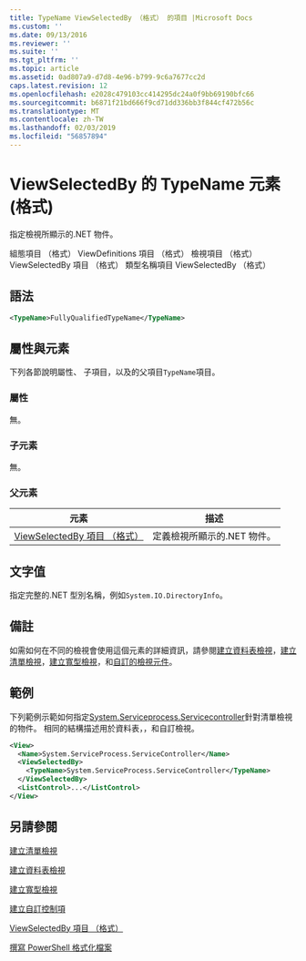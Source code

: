```yaml
---
title: TypeName ViewSelectedBy （格式） 的項目 |Microsoft Docs
ms.custom: ''
ms.date: 09/13/2016
ms.reviewer: ''
ms.suite: ''
ms.tgt_pltfrm: ''
ms.topic: article
ms.assetid: 0ad807a9-d7d8-4e96-b799-9c6a7677cc2d
caps.latest.revision: 12
ms.openlocfilehash: e2028c479103cc414295dc24a0f9bb69190bfc66
ms.sourcegitcommit: b6871f21bd666f9cd71dd336bb3f844cf472b56c
ms.translationtype: MT
ms.contentlocale: zh-TW
ms.lasthandoff: 02/03/2019
ms.locfileid: "56857894"
---
```

# <a name="typename-element-for-viewselectedby-format"></a>ViewSelectedBy 的 TypeName 元素 (格式)

指定檢視所顯示的.NET 物件。

組態項目 （格式） ViewDefinitions 項目 （格式） 檢視項目 （格式） ViewSelectedBy 項目 （格式） 類型名稱項目 ViewSelectedBy （格式）

## <a name="syntax"></a>語法

```xml
<TypeName>FullyQualifiedTypeName</TypeName>
```

## <a name="attributes-and-elements"></a>屬性與元素

下列各節說明屬性、 子項目，以及的父項目`TypeName`項目。

### <a name="attributes"></a>屬性

無。

### <a name="child-elements"></a>子元素

無。

### <a name="parent-elements"></a>父元素

|元素|描述|
|-------------|-----------------|
|[ViewSelectedBy 項目 （格式）](./viewselectedby-element-format.md)|定義檢視所顯示的.NET 物件。|

## <a name="text-value"></a>文字值

指定完整的.NET 型別名稱，例如`System.IO.DirectoryInfo`。

## <a name="remarks"></a>備註

如需如何在不同的檢視會使用這個元素的詳細資訊，請參閱[建立資料表檢視](./creating-a-table-view.md)，[建立清單檢視](./creating-a-list-view.md)，[建立寬型檢視](./creating-a-wide-view.md)，和[自訂的檢視元件](./creating-custom-controls.md)。

## <a name="example"></a>範例

下列範例示範如何指定[System.Serviceprocess.Servicecontroller](/dotnet/api/System.ServiceProcess.ServiceController)針對清單檢視的物件。 相同的結構描述用於資料表，，和自訂檢視。

```xml
<View>
  <Name>System.ServiceProcess.ServiceController</Name>
  <ViewSelectedBy>
    <TypeName>System.ServiceProcess.ServiceController</TypeName>
  </ViewSelectedBy>
  <ListControl>...</ListControl>
</View>
```

## <a name="see-also"></a>另請參閱

[建立清單檢視](./creating-a-list-view.md)

[建立資料表檢視](./creating-a-table-view.md)

[建立寬型檢視](./creating-a-wide-view.md)

[建立自訂控制項](./creating-custom-controls.md)

[ViewSelectedBy 項目 （格式）](./viewselectedby-element-format.md)

[撰寫 PowerShell 格式化檔案](./writing-a-powershell-formatting-file.md)
